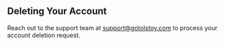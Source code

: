 ## Deleting Your Account

Reach out to the support team at [support@gotolstoy.com](mailto:support@gotolstoy.com) to process your account deletion request.